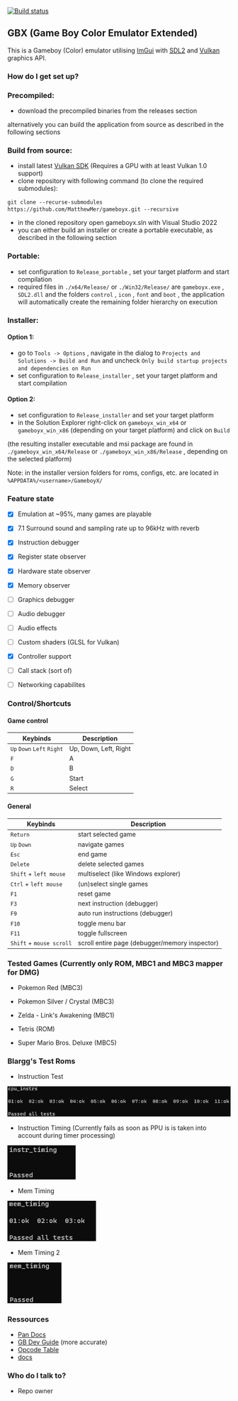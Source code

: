[![Build status](https://ci.appveyor.com/api/projects/status/96gwu2lp9txol3w5?svg=true)](https://ci.appveyor.com/project/MatthewMer/gameboyx)

## GBX (Game Boy Color Emulator Extended) ##

This is a Gameboy (Color) emulator utilising [ImGui](https://github.com/ocornut/imgui) with [SDL2](https://github.com/libsdl-org/SDL/releases/tag/release-2.28.2) and [Vulkan](https://vulkan.lunarg.com/) graphics API.

### How do I get set up? ###

### Precompiled: ###
* download the precompiled binaries from the releases section

alternatively you can build the application from source as described in the following sections

### Build from source: ###

* install latest [Vulkan SDK](https://vulkan.lunarg.com/) (Requires a GPU with at least Vulkan 1.0 support)
* clone repository with following command (to clone the required submodules):
```
git clone --recurse-submodules https://github.com/MatthewMer/gameboyx.git --recursive
```
* in the cloned repository open gameboyx.sln with Visual Studio 2022
* you can either build an installer or create a portable executable, as described in the following section

### Portable: ###
* set configuration to `Release_portable` , set your target platform and start compilation
* required files in `./x64/Release/` or `./Win32/Release/` are `gameboyx.exe` , `SDL2.dll` and the folders `control` , `icon` , `font` and `boot` , the application will automatically create the remaining folder hierarchy on execution

### Installer: ###
#### Option 1: ####
* go to `Tools -> Options` , navigate in the dialog to `Projects and Solutions -> Build and Run` and uncheck `Only build startup projects and dependencies on Run`
* set configuration to `Release_installer` , set your target platform and start compilation

#### Option 2: ####
* set configuration to `Release_installer` and set your target platform
* in the Solution Explorer right-click on `gameboyx_win_x64` or `gameboyx_win_x86` (depending on your target platform) and click on `Build`

(the resulting installer executable and msi package are found in `./gameboyx_win_x64/Release` or `./gameboyx_win_x86/Release` , depending on the selected platform)

Note: in the installer version folders for roms, configs, etc. are located in `%APPDATA%/<username>/GameboyX/`

### Feature state ###

- [x] Emulation at ~95%, many games are playable

- [x] 7.1 Surround sound and sampling rate up to 96kHz with reverb

- [x] Instruction debugger
      
- [x] Register state observer

- [x] Hardware state observer

- [x] Memory observer
      
- [ ] Graphics debugger

- [ ] Audio debugger

- [ ] Audio effects

- [ ] Custom shaders (GLSL for Vulkan)

- [x] Controller support

- [ ] Call stack (sort of)

- [ ] Networking capabilites

### Control/Shortcuts ###

#### Game control ####

| Keybinds | Description |
| --- | --- |
| `Up` `Down` `Left` `Right`  | Up, Down, Left, Right |
| `F` | A |
| `D` | B |
| `G` | Start |
| `R` | Select |

#### General ####

| Keybinds | Description |
| --- | --- |
| `Return` | start selected game |
| `Up` `Down` | navigate games |
| `Esc` | end game |
| `Delete` | delete selected games |
| `Shift` + `left mouse` | multiselect (like Windows explorer) |
| `Ctrl` + `left mouse` | (un)select single games |
| `F1` | reset game |
| `F3` | next instruction (debugger) |
| `F9` | auto run instructions (debugger) |
| `F10` | toggle menu bar |
| `F11` | toggle fullscreen |
| `Shift` + `mouse scroll` | scroll entire page (debugger/memory inspector) |

### Tested Games (Currently only ROM, MBC1 and MBC3 mapper for DMG) ###

* Pokemon Red (MBC3)

* Pokemon Silver / Crystal (MBC3)

* Zelda - Link's Awakening (MBC1)

* Tetris (ROM)

* Super Mario Bros. Deluxe (MBC5)

### Blargg's Test Roms ###

* Instruction Test

![Blargg's Instruction Tests](./img/blarggs_instruction_tests.png)

* Instruction Timing (Currently fails as soon as PPU is is taken into account during timer processing)

![Blargg's Instruction Timing](./img/blarggs_instruction_timing.png)

* Mem Timing

![Blargg's Instruction Timing](./img/blarggs_mem_timings.png)

* Mem Timing 2

![Blargg's Instruction Timing 2](./img/blarggs_mem_timings_2.png)

### Ressources ###

* [Pan Docs](https://gbdev.io/pandocs/About.html)
* [GB Dev Guide](https://github.com/Hacktix/GBEDG/tree/master) (more accurate)
* [Opcode Table](https://www.pastraiser.com/cpu/gameboy/gameboy_opcodes.html)
* [docs](./docs/)

### Who do I talk to? ###

* Repo owner
